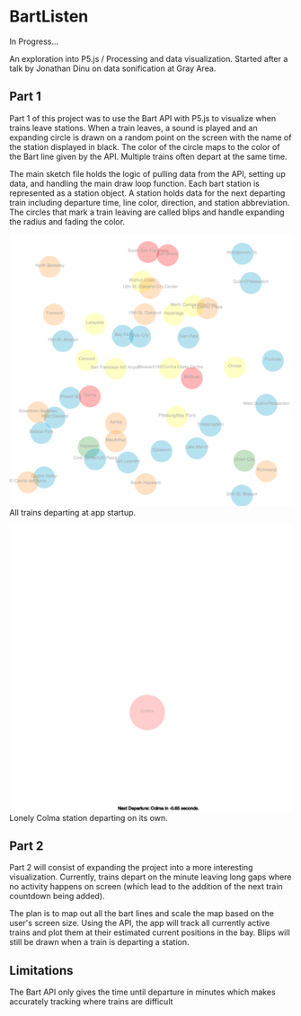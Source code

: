 # BartListen

In Progress...

An exploration into P5.js / Processing and data visualization. Started after a talk by Jonathan Dinu on data sonification at Gray Area.

## Part 1
Part 1 of this project was to use the Bart API with P5.js to visualize when trains leave stations. When a train leaves, a sound is played and an expanding circle is drawn on a random point on the screen with the name of the station displayed in black. The color of the circle maps to the color of the Bart line given by the API. Multiple trains often depart at the same time.

The main sketch file holds the logic of pulling data from the API, setting up data, and handling the main draw loop function. Each bart station is represented as a station object. A station holds data for the next departing train including departure time, line color, direction, and station abbreviation. The circles that mark a train leaving are called blips and handle expanding the radius and fading the color.

![Alt text](/screens/all-depart.png)
All trains departing at app startup.

![Alt text](/screens/single-depart.png)
Lonely Colma station departing on its own.

## Part 2
Part 2 will consist of expanding the project into a more interesting visualization. Currently, trains depart on the minute leaving long gaps where no activity happens on screen (which lead to the addition of the next train countdown being added).

The plan is to map out all the bart lines and scale the map based on the user's screen size. Using the API, the app will track all currently active trains and plot them at their estimated current positions in the bay. Blips will still be drawn when a train is departing a station.

## Limitations
The Bart API only gives the time until departure in minutes which makes accurately tracking where trains are difficult
